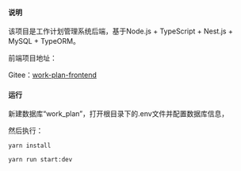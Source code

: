 ####  说明

该项目是工作计划管理系统后端，基于Node.js + TypeScript + Nest.js + MySQL + TypeORM。

前端项目地址：

Gitee：[work-plan-frontend](https://gitee.com/youyouzhang/work-plan-frontend)

#### 运行

新建数据库“work_plan”，打开根目录下的.env文件并配置数据库信息，

然后执行：

```
yarn install
```

```
yarn run start:dev
```

